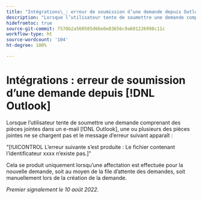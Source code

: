 ```yaml
---
title: "Intégrations\_: erreur de soumission d’une demande depuis Outlook"
description: "Lorsque l’utilisateur tente de soumettre une demande comprenant des pièces jointes dans un e-mail  [!DNL Outlook] , une ou plusieurs des pièces jointes ne se chargent pas et un message d’erreur apparaît."
hidefromtoc: true
source-git-commit: 7570b2a560505d66e0e83656c9a601226998c11c
workflow-type: ht
source-wordcount: '104'
ht-degree: 100%

---
```



# Intégrations : erreur de soumission d’une demande depuis [!DNL Outlook]

Lorsque l’utilisateur tente de soumettre une demande comprenant des pièces jointes dans un e-mail [!DNL Outlook], une ou plusieurs des pièces jointes ne se chargent pas et le message d’erreur suivant apparaît :

&quot;[!UICONTROL L’erreur suivante s’est produite : Le fichier contenant l’identificateur xxxx n’existe pas.]&quot;

Cela se produit uniquement lorsqu’une affectation est effectuée pour la nouvelle demande, soit au moyen de la file d’attente des demandes, soit manuellement lors de la création de la demande.

_Premier signalement le 10 août 2022._

